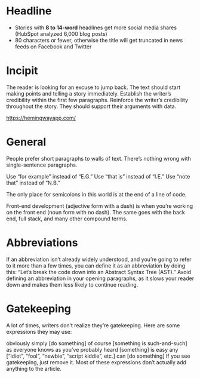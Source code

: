 # Headline
- Stories with **8 to 14-word** headlines get more social media shares (HubSpot analyzed 6,000 blog posts)
- 80 characters or fewer, otherwise the title will get truncated in news feeds on Facebook and Twitter

# Incipit
The reader is looking for an excuse to jump back. 
The text should start making points and telling a story immediately.
Establish the writer’s credibility within the first few paragraphs.
Reinforce the writer’s credibility throughout the story. They should support their arguments with data. 

https://hemingwayapp.com/

# General
People prefer short paragraphs to walls of text.
There’s nothing wrong with single-sentence paragraphs.

Use “for example” instead of “E.G.”
Use “that is” instead of “I.E.”
Use “note that” instead of “N.B.”

The only place for semicolons in this world is at the end of a line of code.

Front-end development (adjective form with a dash) is when you’re working on the front end (noun form with no dash).
The same goes with the back end, full stack, and many other compound terms.

# Abbreviations
If an abbreviation isn’t already widely understood, and you’re going to refer to it more than a few times, you can define it as an abbreviation by doing this:
“Let’s break the code down into an Abstract Syntax Tree (AST).”
Avoid defining an abbreviation in your opening paragraphs, as it slows your reader down and makes them less likely to continue reading.


# Gatekeeping
A lot of times, writers don’t realize they’re gatekeeping. Here are some expressions they may use:

obviously
simply [do something]
of course [something is such-and-such]
as everyone knows
as you’ve probably heard
[something] is easy
any [“idiot”, “fool”, “newbie”, “script kiddie”, etc.] can [do something]
If you see gatekeeping, just remove it. Most of these expressions don’t actually add anything to the article.


